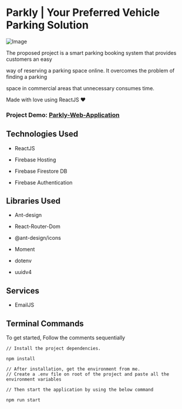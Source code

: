 # Parkly | Your Preferred Vehicle Parking Solution

![Image](https://i.imgur.com/y4ULS5I.png)

The proposed project is a smart parking booking system that provides customers an easy

way of reserving a parking space online. It overcomes the problem of finding a parking

space in commercial areas that unnecessary consumes time.

Made with love using ReactJS ❤

### Project Demo: [Parkly-Web-Application](https://parkly-parking-application.web.app)

## Technologies Used

- ReactJS

- Firebase Hosting

- Firebase Firestore DB

- Firebase Authentication

## Libraries Used

- Ant-design

- React-Router-Dom

- @ant-design/icons

- Moment

- dotenv

- uuidv4

## Services

- EmailJS

## Terminal Commands

To get started, Follow the comments sequentially

    // Install the project dependencies.

    npm install

    // After installation, get the environment from me.
    // Create a .env file on root of the project and paste all the environment variables

    // Then start the application by using the below command

    npm run start
